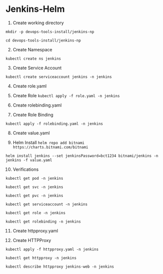 # Jenkins-Helm

1. Create working directory

`mkdir -p devops-tools-install/jenkins-np`

`cd devops-tools-install/jenkins-np`

2. Create Namespace

`kubectl create ns jenkins`

3. Create Service Account

`kubectl create serviceaccount jenkins -n jenkins`

4. Create role.yaml

5. Create Role
`kubectl apply -f role.yaml -n jenkins`

6. Create rolebinding.yaml

7. Create Role Binding

`kubectl apply -f rolebinding.yaml -n jenkins`

8. Create value.yaml

9. Helm Install
`helm repo add bitnami https://charts.bitnami.com/bitnami`

`helm install jenkins --set jenkinsPassword=bct1234 bitnami/jenkins -n jenkins -f value.yaml`

10. Verifications

`kubectl get pod -n jenkins`

`kubectl get svc -n jenkins`

`kubectl get pvc -n jenkins`

`kubectl get serviceaccount -n jenkins`

`kubectl get role -n jenkins`

`kubectl get rolebinding -n jenkins`

11. Create httpproxy.yaml

12. Create HTTPProxy

`kubectl apply -f httpproxy.yaml -n jenkins`

`kubectl get httpproxy -n jenkins`

`kubectl describe httpproxy jenkins-web -n jenkins`
